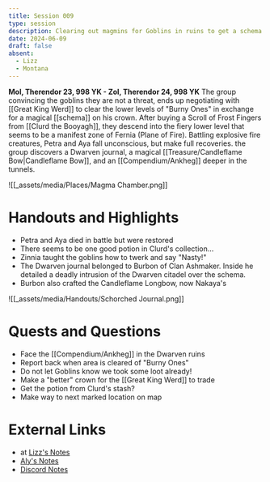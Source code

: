 ```yaml
---
title: Session 009
type: session
description: Clearing out magmins for Goblins in ruins to get a schema from a crown.
date: 2024-06-09
draft: false
absent:
  - Lizz
  - Montana
---
```

**Mol, Therendor 23, 998 YK - Zol, Therendor 24, 998 YK**
The group convincing the goblins they are not a threat, ends up negotiating with [[Great King Werd]] to clear the lower levels of "Burny Ones" in exchange for a magical [[schema]] on his crown. After buying a Scroll of Frost Fingers from [[Clurd the Booyagh]], they descend into the fiery lower level that seems to be a manifest zone of Fernia (Plane of Fire). Battling explosive fire creatures, Petra and Aya fall unconscious, but make full recoveries. the group discovers a Dwarven journal, a magical [[Treasure/Candleflame Bow|Candleflame Bow]], and an [[Compendium/Ankheg]] deeper in the tunnels.

![[_assets/media/Places/Magma Chamber.png]]
# Handouts and Highlights
- Petra and Aya died in battle but were restored  
- There seems to be one good potion in Clurd's collection...  
- Zinnia taught the goblins how to twerk and say "Nasty!"
- The Dwarven journal belonged to Burbon of Clan Ashmaker. Inside he detailed a deadly intrusion of the Dwarven citadel over the schema.  
- Burbon also crafted the Candleflame Longbow, now Nakaya's  

![[_assets/media/Handouts/Schorched Journal.png]]
# Quests and Questions
- Face the [[Compendium/Ankheg]] in the Dwarven ruins  
- Report back when area is cleared of "Burny Ones"  
- Do not let Goblins know we took some loot already!  
- Make a "better" crown for the [[Great King Werd]] to trade  
- Get the potion from Clurd's stash?  
- Make way to next marked location on map
# External Links
- at [Lizz's Notes](https://docs.google.com/document/d/1J33aBWlHE9Q3B2MMNnUZiaMUoW-X7qpKUtETTQmvalc/edit)
- [Aly's Notes](https://docs.google.com/document/d/1fSQjHnHHLE2g8VXjjjo7_mex3K2nn8vOA5Q_iREG5QU/edit)
- [Discord Notes](https://discord.com/channels/283480767844057088/1208993465531105380/1249500952034283634)
